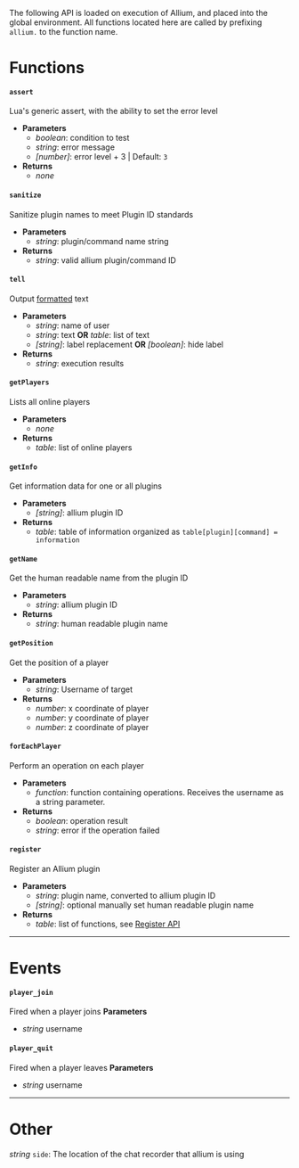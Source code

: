 The following API is loaded on execution of Allium, and placed into the global environment. All functions located here are called by prefixing `allium.` to the function name.

# Functions
#### `assert`
Lua's generic assert, with the ability to set the error level

- **Parameters**
    - _boolean_: condition to test
    - _string_: error message
    - _[number]_: error level + 3 | Default: `3`
- **Returns**
    - _none_


#### `sanitize`
Sanitize plugin names to meet Plugin ID standards

- **Parameters**
  - _string_: plugin/command name string
- **Returns**
  - _string_: valid allium plugin/command ID


#### `tell`
Output [formatted](docs/formatting.md) text

- **Parameters**
  - _string_: name of user
  - _string_: text __OR__ _table_: list of text
  * _[string]_: label replacement __OR__ _[boolean]_: hide label
- **Returns**
  - _string_: execution results


#### `getPlayers`
Lists all online players

- **Parameters**
  - _none_
- **Returns**
  - _table_: list of online players


#### `getInfo`
Get information data for one or all plugins

- **Parameters**
  * _[string]_: allium plugin ID
- **Returns**
  - _table_: table of information organized as `table[plugin][command] = information`


#### `getName`
Get the human readable name from the plugin ID

- **Parameters**
  - _string_: allium plugin ID
- **Returns**
  - _string_: human readable plugin name


#### `getPosition`
Get the position of a player

- **Parameters**
  - _string_: Username of target
- **Returns**
  - _number_: x coordinate of player
  - _number_: y coordinate of player
  - _number_: z coordinate of player


#### `forEachPlayer`
Perform an operation on each player

- **Parameters**
  - _function_: function containing operations. Receives the username as a string parameter.
- **Returns**
  - _boolean_: operation result
  - _string_: error if the operation failed


#### `register`
Register an Allium plugin

- **Parameters**
  - _string_: plugin name, converted to allium plugin ID
  * _[string]_: optional manually set human readable plugin name
- **Returns**
  - _table_: list of functions, see [Register API](docs/register-api.md)

---
# Events
#### `player_join`
Fired when a player joins
**Parameters**

  - _string_ username

#### `player_quit`
Fired when a player leaves
**Parameters**

  - _string_ username

---
# Other
_string_ `side`: The location of the chat recorder that allium is using